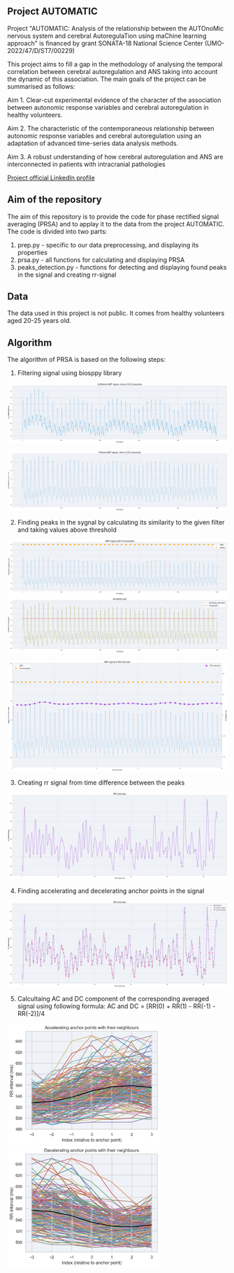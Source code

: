 ## Project AUTOMATIC
Project "AUTOMATIC: Analysis of the relationship between the AUTOnoMic nervous system and cerebral AutoregulaTion using maChine learning approach" is financed by grant SONATA-18 National Science Center (UMO-2022/47/D/ST7/00229)


This project aims to fill a gap in the methodology of analysing the temporal correlation between cerebral autoregulation and ANS taking into account the dynamic of this association. The main goals of the project can be summarised as follows:

Aim 1. Clear-cut experimental evidence of the character of the association between autonomic response variables and cerebral autoregulation in healthy volunteers.

Aim 2. The characteristic of the contemporaneous relationship between autonomic response variables and cerebral autoregulation using an adaptation of advanced time-series data analysis methods.

Aim 3. A robust understanding of how cerebral autoregulation and ANS are interconnected in patients with intracranial pathologies

<a href=https://www.linkedin.com/company/automatic-ca-and-ans-using-ml/about/>Project official LinkedIn profile</a>

## Aim of the repository
The aim of this repository is to provide the code for phase rectified signal averaging (PRSA) and to applay it to the data from the project AUTOMATIC. The code is divided into two parts:
1. prep.py - specific to our data preprocessing, and displaying its properties
2. prsa.py - all functions for calculating and displaying PRSA
3. peaks_detection.py - functions for detecting and displaying found peaks in the signal and creating rr-signal

## Data
The data used in this project is not public. It comes from healthy volunteers aged 20-25 years old.

## Algorithm
The algorithm of PRSA is based on the following steps:

1. Filtering signal using biosppy library

![signal_sample](images/uf_signal.png)

![signal_sample_filtered](images/f_signal.png)

2. Finding peaks in the sygnal by calculating its similarity to the given filter and taking values above threshold

![signal_sample_with_its_similarity](images/signal_w_similarity.png)

![signal_sample_with_peaks_rr](images/signal_w_rr.png)

3. Creating rr signal from time difference between the peaks

![rr_signal](images/rr_signal.png)


4. Finding accelerating and decelerating anchor points in the signal

![rr_signal_with_anchors](images/rr_signal_w_a.png)

5. Calcultaing AC and DC component of the corresponding averaged signal using following formula: AC and DC = [RR(0) + RR(1) - RR(-1) - RR(-2)]/4

<p>
  <img src="images/ac_prsa.png" width="350" />
  <img src="images/dc_prsa.png" width="350" /> 
</p>

